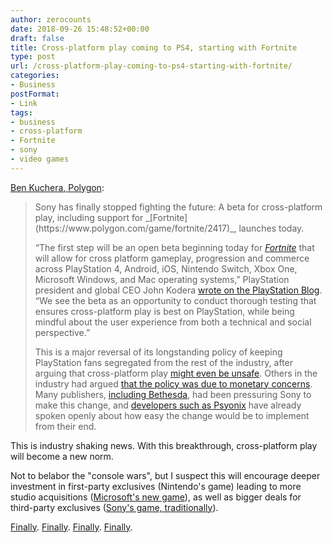 ```yaml
---
author: zerocounts
date: 2018-09-26 15:48:52+00:00
draft: false
title: Cross-platform play coming to PS4, starting with Fortnite
type: post
url: /cross-platform-play-coming-to-ps4-starting-with-fortnite/
categories:
- Business
postFormat:
- Link
tags:
- business
- cross-platform
- Fortnite
- sony
- video games
---
```


[Ben Kuchera](https://www.polygon.com/fortnite/2018/9/26/17905150/sony-fortnite-ps4-cross-platform-play-open-beta)[, ](https://www.polygon.com/fortnite/2018/9/26/17905150/sony-fortnite-ps4-cross-platform-play-open-beta)[Polygon](https://www.polygon.com/fortnite/2018/9/26/17905150/sony-fortnite-ps4-cross-platform-play-open-beta):


<blockquote>Sony has finally stopped fighting the future: A beta for cross-platform play, including support for _[Fortnite](https://www.polygon.com/game/fortnite/2417)_, launches today.

“The first step will be an open beta beginning today for _[Fortnite](https://www.polygon.com/franchise/fortnite/40156)_ that will allow for cross platform gameplay, progression and commerce across PlayStation 4, Android, iOS, Nintendo Switch, Xbox One, Microsoft Windows, and Mac operating systems,” PlayStation president and global CEO John Kodera [wrote on the PlayStation Blog](https://blog.us.playstation.com/2018/09/26/extended-fortnite-cross-play-beta-launches-on-ps4-starting-today/). “We see the beta as an opportunity to conduct thorough testing that ensures cross-platform play is best on PlayStation, while being mindful about the user experience from both a technical and social perspective.”

This is a major reversal of its longstanding policy of keeping PlayStation fans segregated from the rest of the industry, after arguing that cross-platform play [might even be unsafe](https://www.polygon.com/2018/6/21/17489640/sony-minecraft-cross-platform-nintendo-switch-microsoft-xbox). Others in the industry had argued [that the policy was due to monetary concerns](https://www.polygon.com/2018/6/19/17480274/sony-fortnite-nintendo-switch-accounts-reason). Many publishers, [including Bethesda](https://www.polygon.com/2018/8/12/17680834/elder-scrolls-legends-cross-platform-crossplay-ps4), had been pressuring Sony to make this change, and [developers such as Psyonix](https://www.polygon.com/e3/2017/6/13/15795376/rocket-league-cross-platform-playstation-4) have already spoken openly about how easy the change would be to implement from their end.

</blockquote>

This is industry shaking news. With this breakthrough, cross-platform play will become a new norm.

Not to belabor the "console wars", but I suspect this will encourage deeper investment in first-party exclusives (Nintendo's game) leading to more studio acquisitions ([Microsoft's new game](https://www.zerocounts.net/business/sometimes-failure-leads-to-opportunity/)), as well as bigger deals for third-party exclusives ([Sony's game, traditionally](https://www.forbes.com/sites/insertcoin/2017/02/21/the-exclusive-gap-between-ps4-and-xbox-one-has-become-a-canyon/#69d02e2c3e9a)).

[Finally](https://www.zerocounts.net/general/sold-on-cross-network-play/). [Finally](https://www.zerocounts.net/business/cross-network-play-is-the-next-logical-step/). [Finally](https://www.zerocounts.net/general/ps4-fortnite-accounts-are-blocked-on-the-nintendo-switch/). [Finally](https://www.zerocounts.net/business/xbox-switch-better-together-campaign/).
